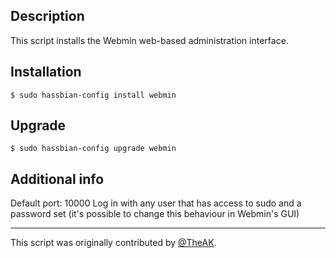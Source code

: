 ## Description
This script installs the Webmin web-based administration interface.

## Installation
```
$ sudo hassbian-config install webmin
```

## Upgrade
```
$ sudo hassbian-config upgrade webmin
```

## Additional info
Default port: 10000
Log in with any user that has access to sudo and a password set (it's possible to change this behaviour in Webmin's GUI)

***
This script was originally contributed by [@TheAK](https://github.com/Antoni-K).
